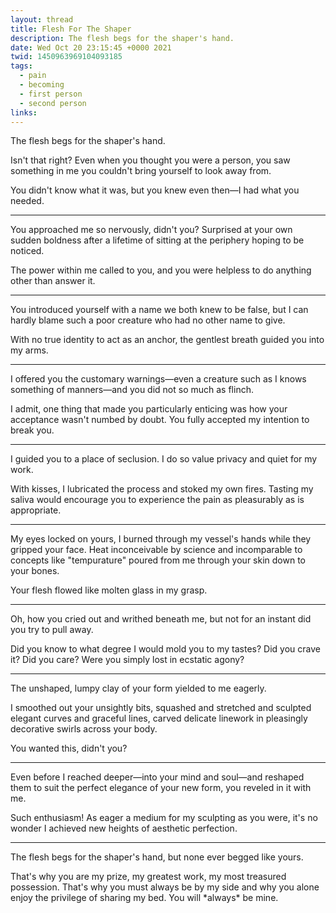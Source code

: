 ```yaml
---
layout: thread
title: Flesh For The Shaper
description: The flesh begs for the shaper's hand.
date: Wed Oct 20 23:15:45 +0000 2021
twid: 1450963969104093185
tags:
  - pain
  - becoming
  - first person
  - second person
links:
---
```

<article class="thread">
<section class="tweet">
<p>The flesh begs for the shaper's hand.</p>
<p>Isn't that right? Even when you thought you were a person, you saw something in me you couldn't bring yourself to look away from.</p>
<p>You didn't know what it was, but you knew even then—I had what you needed.</p>
</section>
<hr class="tweet_sep">
<section class="tweet">
<p>You approached me so nervously, didn't you? Surprised at your own sudden boldness after a lifetime of sitting at the periphery hoping to be noticed.</p>
<p>The power within me called to you, and you were helpless to do anything other than answer it.</p>
</section>
<hr class="tweet_sep">
<section class="tweet">
<p>You introduced yourself with a name we both knew to be false, but I can hardly blame such a poor creature who had no other name to give.</p>
<p>With no true identity to act as an anchor, the gentlest breath guided you into my arms.</p>
</section>
<hr class="tweet_sep">
<section class="tweet">
<p>I offered you the customary warnings—even a creature such as I knows something of manners—and you did not so much as flinch.</p>
<p>I admit, one thing that made you particularly enticing was how your acceptance wasn't numbed by doubt. You fully accepted my intention to break you.</p>
</section>
<hr class="tweet_sep">
<section class="tweet">
<p>I guided you to a place of seclusion. I do so value privacy and quiet for my work.</p>
<p>With kisses, I lubricated the process and stoked my own fires. Tasting my saliva would encourage you to experience the pain as pleasurably as is appropriate.</p>
</section>
<hr class="tweet_sep">
<section class="tweet">
<p>My eyes locked on yours, I burned through my vessel's hands while they gripped your face. Heat inconceivable by science and incomparable to concepts like "tempurature" poured from me through your skin down to your bones.</p>
<p>Your flesh flowed like molten glass in my grasp.</p>
</section>
<hr class="tweet_sep">
<section class="tweet">
<p>Oh, how you cried out and writhed beneath me, but not for an instant did you try to pull away.</p>
<p>Did you know to what degree I would mold you to my tastes? Did you crave it? Did you care? Were you simply lost in ecstatic agony? </p>
</section>
<hr class="tweet_sep">
<section class="tweet">
<p>The unshaped, lumpy clay of your form yielded to me eagerly.</p>
<p>I smoothed out your unsightly bits, squashed and stretched and sculpted elegant curves and graceful lines, carved delicate linework in pleasingly decorative swirls across your body.</p>
<p>You wanted this, didn't you?</p>
</section>
<hr class="tweet_sep">
<section class="tweet">
<p>Even before I reached deeper—into your mind and soul—and reshaped them to suit the perfect elegance of your new form, you reveled in it with me.</p>
<p>Such enthusiasm! As eager a medium for my sculpting as you were, it's no wonder I achieved new heights of aesthetic perfection.</p>
</section>
<hr class="tweet_sep">
<section class="tweet">
<p>The flesh begs for the shaper's hand, but none ever begged like yours.</p>
<p>That's why you are my prize, my greatest work, my most treasured possession. That's why you must always be by my side and why you alone enjoy the privilege of sharing my bed. You will *always* be mine.</p>
</section>
</article>
